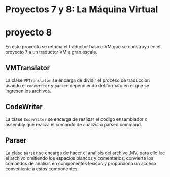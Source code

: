 # Proyectos 7 y 8: La Máquina Virtual

# proyecto 8
En este proyecto se retoma el traductor basico VM que se construyo en el proyecto 7 a un traductor VM a gran escala.

## VMTranslator
La clase `VMTranslator` se encarga de dividir el proceso de traduccion usando el `codewriter` y `parser` dependiendo del formato en el que se ingresen los archivos.

## CodeWriter
La clase `CodeWriter` se encarga de realizar el codigo ensamblador o assembly que realiza el comando de analizis o parsed command.

## Parser
La clase `parser` se encarga de hacer el analisis del archivo .MV, para ello lee el archivo omitiendo los espacios blancos y comentarios, convierte los comandos de analisis en componentes lexicos y proporciona un acceso conveniente a estos componentes.



